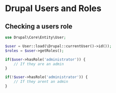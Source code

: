 # Drupal Users and Roles

## Checking a users role

```php
use Drupal\Core\Entity\User;

$user = User::load(\Drupal::currentUser()->id());
$roles = $user->getRoles();

if($user->hasRole('administrator')) {
    // If they are an admin
}

if(!$user->hasRole('administrator')) {
    // If they arent an admin
}

```